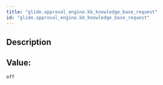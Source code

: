 ```yaml
---
title: "glide.approval_engine.kb_knowledge_base_request"
id: "glide.approval_engine.kb_knowledge_base_request"
---
```

## Description



## Value: 
```
off
```
